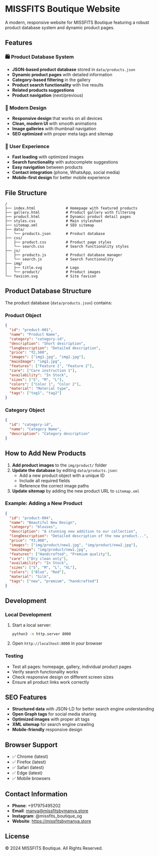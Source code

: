 # MISSFITS Boutique Website

A modern, responsive website for MISSFITS Boutique featuring a robust product database system and dynamic product pages.

## Features

### 🛍️ Product Database System

- **JSON-based product database** stored in `data/products.json`
- **Dynamic product pages** with detailed information
- **Category-based filtering** in the gallery
- **Product search functionality** with live results
- **Related products suggestions**
- **Product navigation** (next/previous)

### 🎨 Modern Design

- **Responsive design** that works on all devices
- **Clean, modern UI** with smooth animations
- **Image galleries** with thumbnail navigation
- **SEO optimized** with proper meta tags and sitemap

### 📱 User Experience

- **Fast loading** with optimized images
- **Search functionality** with autocomplete suggestions
- **Easy navigation** between products
- **Contact integration** (phone, WhatsApp, social media)
- **Mobile-first design** for better mobile experience

## File Structure

```
/
├── index.html              # Homepage with featured products
├── gallery.html            # Product gallery with filtering
├── product.html            # Dynamic product detail pages
├── styles.css              # Main stylesheet
├── sitemap.xml             # SEO sitemap
├── data/
│   └── products.json       # Product database
├── css/
│   ├── product.css         # Product page styles
│   └── search.css          # Search functionality styles
├── js/
│   ├── products.js         # Product database manager
│   └── search.js           # Search functionality
├── img/
│   ├── title.svg           # Logo
│   └── product/            # Product images
└── favicon.svg             # Site favicon
```

## Product Database Structure

The product database (`data/products.json`) contains:

### Product Object

```json
{
  "id": "product-001",
  "name": "Product Name",
  "category": "category-id",
  "description": "Short description",
  "longDescription": "Detailed description",
  "price": "₹2,500",
  "images": ["img1.jpg", "img2.jpg"],
  "mainImage": "img1.jpg",
  "features": ["Feature 1", "Feature 2"],
  "care": ["Care instruction 1"],
  "availability": "In Stock",
  "sizes": ["S", "M", "L"],
  "colors": ["Color 1", "Color 2"],
  "material": "Material type",
  "tags": ["tag1", "tag2"]
}
```

### Category Object

```json
{
  "id": "category-id",
  "name": "Category Name",
  "description": "Category description"
}
```

## How to Add New Products

1. **Add product images** to the `img/product/` folder
2. **Update the database** by editing `data/products.json`:
   - Add a new product object with a unique ID
   - Include all required fields
   - Reference the correct image paths
3. **Update sitemap** by adding the new product URL to `sitemap.xml`

### Example: Adding a New Product

```json
{
  "id": "product-004",
  "name": "Beautiful New Design",
  "category": "blouses",
  "description": "A stunning new addition to our collection",
  "longDescription": "Detailed description of the new product...",
  "price": "₹3,000",
  "images": ["img/product/new1.jpg", "img/product/new2.jpg"],
  "mainImage": "img/product/new1.jpg",
  "features": ["Handcrafted", "Premium quality"],
  "care": ["Dry clean only"],
  "availability": "In Stock",
  "sizes": ["S", "M", "L", "XL"],
  "colors": ["Blue", "Red"],
  "material": "Silk",
  "tags": ["new", "premium", "handcrafted"]
}
```

## Development

### Local Development

1. Start a local server:
   ```bash
   python3 -m http.server 8000
   ```
2. Open `http://localhost:8000` in your browser

### Testing

- Test all pages: homepage, gallery, individual product pages
- Verify search functionality works
- Check responsive design on different screen sizes
- Ensure all product links work correctly

## SEO Features

- **Structured data** with JSON-LD for better search engine understanding
- **Open Graph tags** for social media sharing
- **Optimized images** with proper alt tags
- **XML sitemap** for search engine crawling
- **Mobile-friendly** responsive design

## Browser Support

- ✅ Chrome (latest)
- ✅ Firefox (latest)
- ✅ Safari (latest)
- ✅ Edge (latest)
- ✅ Mobile browsers

## Contact Information

- **Phone**: +917975495202
- **Email**: manya@missfitsbymanya.store
- **Instagram**: @missfits_boutique_og
- **Website**: https://missfitsbymanya.store

## License

© 2024 MISSFITS Boutique. All Rights Reserved.
